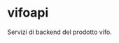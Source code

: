 <!--
  SPDX-FileCopyrightText: (C) Copyright 2024 Regione Piemonte
  
  SPDX-License-Identifier: EUPL-1.2
-->
# vifoapi

Servizi di backend del prodotto vifo.
